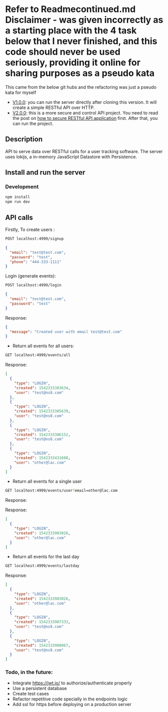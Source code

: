 # Refer to Readmecontinued.md Disclaimer - was given incorrectly as a starting place with the 4 task below that I never finished, and this code should never be used seriously, providing it online for sharing purposes as a pseudo kata

This came from the below git hubs and the refactoring was just a pseudo kata for myself
- [V1.0.0](https://github.com/dalenguyen/rest-api-node-typescript/tree/v1.0.0): you can run the server directly after cloning this version. It will create a simple RESTful API over HTTP. 
- [V2.0.0](https://github.com/dalenguyen/rest-api-node-typescript/tree/v2.0.0): this is a more secure and control API project. You need to read the post on [how to secure RESTful API application](https://itnext.io/building-restful-web-apis-with-node-js-express-mongodb-and-typescript-part-5-a80e5a7f03db) first. After that, you can run the project.

## Description
API to serve data over RESTful calls for a user tracking software. The server uses lokijs, a in-memory JavaScript Datastore with Persistence.

## Install and run the server

### Development

```bash
npm install
npm run dev
```

## API calls

Firstly, To create users :

```bash
POST localhost:4999/signup
```

```json
{
  "email": "test@test.com",
  "password": "test",
  "phone": "444-333-1111"
}
```

Login (generate events):

```bash
POST localhost:4999/login
```

```json
{
  "email": "test@test.com",
  "password": "test"
}
```
Response:
```json
{
  "message": "Created user with email test@test.com"
}

```

- Return all events for all users:

```bash
GET localhost:4999/events/all
```
Response:
```json
[
  {
    "type": "LOGIN",
    "created": 1542333383634,
    "user": "test@ns8.com"
  },
  {
    "type": "LOGIN",
    "created": 1542333385639,
    "user": "test@ns8.com"
  },
  {
    "type": "LOGIN",
    "created": 1542333386152,
    "user": "test@ns8.com"
  },
  {
    "type": "LOGIN",
    "created": 1542333431608,
    "user": "other@lac.com"
  }
]
```

- Return all events for a single user

```bash
GET localhost:4999/events/user?email=other@lac.com
```
Response:

Response:
```json
[
  {
    "type": "LOGIN",
    "created": 1542333903026,
    "user": "other@lac.com"
  }
]

```

- Return all events for the last day

```bash
GET localhost:4999/events/lastday
```

Response:
```json
[
  {
    "type": "LOGIN",
    "created": 1542333903026,
    "user": "other@lac.com"
  },
  {
    "type": "LOGIN",
    "created": 1542333907333,
    "user": "test@ns8.com"
  },
  {
    "type": "LOGIN",
    "created": 1542333908067,
    "user": "test@ns8.com"
  }
]
```

### Todo, in the future:
- Integrate https://jwt.io/ to authorize/authenticate properly
- Use a persistent database
- Create test cases
- Refactor repetitive code specially in the endpoints logic
- Add ssl for https before deploying on a production server






